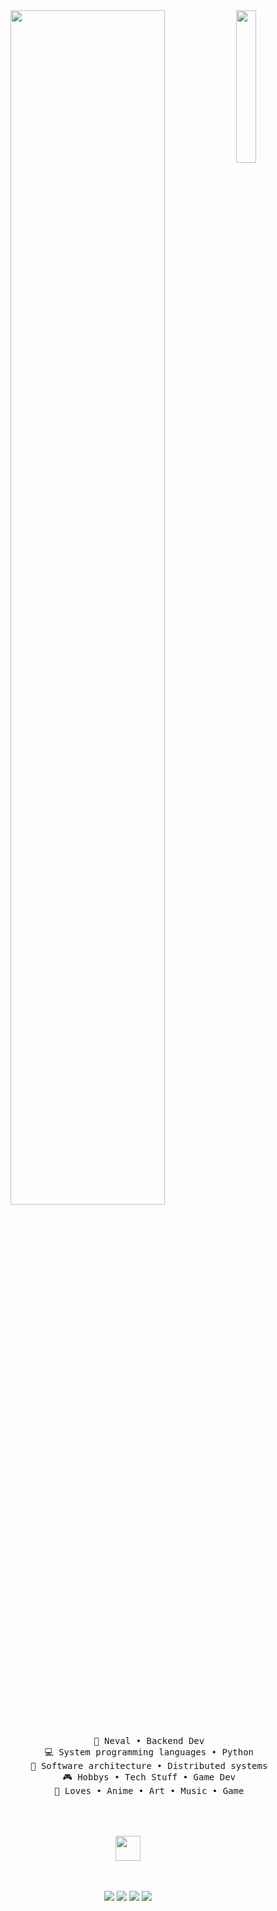 <div align="center">
    <img src="https://media1.tenor.com/m/rMcKzwE6dhsAAAAd/majo-no-tabitabi-elaina.gif" width="25%" align="right" />
    <img src="https://readme-typing-svg.demolab.com?font=Inconsolata&weight=500&size=50&duration=4000&pause=300&color=A7A459&center=true&vCenter=true&multiline=true&repeat=false&random=false&width=1300&height=140&lines=Hello+hallo;I'm+Neval%2C+a+tech+anime++girl+%E2%9C%A9" width="70%" />
    <br><br>
    <pre>
        💼 Neval • Backend Dev
        💻 System programming languages • Python
        📖 Software architecture • Distributed systems
        🎮 Hobbys • Tech Stuff • Game Dev
        💖 Loves • Anime • Art • Music • Game
    </pre>
    <br><br>
    <img src="https://tenor.com/view/elaina-majo-no-tabitabi-the-journey-of-elaina-journey-of-elaina-lagtrain-gif-23482382" height="40" />
    <br><br><br>
    
[![](https://img.shields.io/badge/steam-0a66c2)](https://steamcommunity.com/id/lauraneval)
[![](https://img.shields.io/badge/discord-6364ff)](https://discord.com/)
[![](https://img.shields.io/badge/osu!-ff66ab)](https://osu.ppy.sh/users/17730497)
[![](https://img.shields.io/badge/lauraneval-69899c)](https)
</div>

<!--
**lauraneval/lauraneval** is a ✨ _special_ ✨ repository because its `README.md` (this file) appears on your GitHub profile.

Here are some ideas to get you started:

- 🔭 I’m currently working on ...
- 🌱 I’m currently learning ...
- 👯 I’m looking to collaborate on ...
- 🤔 I’m looking for help with ...
- 💬 Ask me about ...
- 📫 How to reach me: ...
- 😄 Pronouns: ...
- ⚡ Fun fact: ...
-->

